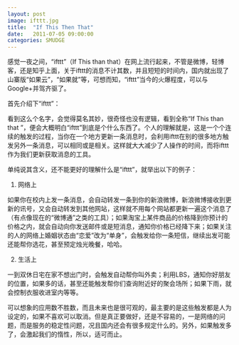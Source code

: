 ```yaml
---
layout: post
image: ifttt.jpg
title:  "If This Then That"
date:   2011-07-05 09:00:00
categories: SMUDGE
---
```



感觉一夜之间，“ifttt”（If This than that）在网上流行起来，不管是微博，轻博客，还是知乎上面，关于ifttt的消息不计其数，并且短短的时间内，国内就出现了山寨版“如果云”，“如果就”等，可想而知，“ifttt”当今的火爆程度，可以与Google+并驾齐驱了。





首先介绍下“ifttt”：

看到这么个名字，会觉得莫名其妙，很奇怪也没有逻辑，看到全称“If This than that ”，便会大概明白“ifttt”到底是个什么东西了。个人的理解就是，这是一个个连续的触发的过程，当你在一个地方更新一条消息时，会利用ifttt在别的很多地方触发另外一条消息，可以相同或是相关。这样就大大减少了人操作的时间，而将ifttt作为我们更新获取消息的工具。





单纯说其含义，还不能更好的理解什么是“ifttt”，就举出以下的例子：





1. 网络上

如果你在校内上发一条消息，会自动转发一条到你的新浪微博，新浪微博接收到更新的讯号，又会自动转发到其他网站，这样就不用每个网站都更新一遍这个消息了（有点像现在的“微博通”之类的工具）；如果淘宝上某件商品的价格降到你预计的价格之内，就会自动向你发送邮件或是短消息，通知你价格已经降下来；如果关注的人的网络上婚姻状态由“恋爱”改为“单身”，会触发给你一条短信，继续出发可能还能帮你选花，甚至预定烛光晚餐，哈哈。







2. 生活上

一到双休日宅在家不想出门时，会触发自动帮你叫外卖；利用LBS，通知你好朋友的位置，如果多的话，甚至还能触发帮你们查询附近好的聚会场所；如果下雨，就会控制衣服收进室内等等。



可以想象的应用数不胜数，而且未来也是很可观的，最主要的是这些触发都是人为设定的，如果不喜欢可以取消。但是真正要做好，还是不容易的，一是网络的问题，而是服务的稳定性问题，况且国内还会有很多规定什么的。另外，如果触发多了，会激起我们的惰性，所以，适可而止。